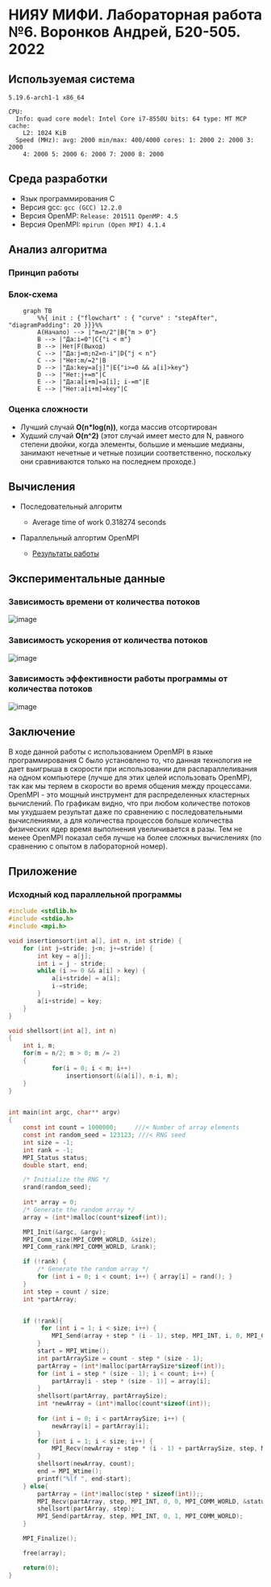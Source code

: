 # НИЯУ МИФИ. Лабораторная работа №6. Воронков Андрей, Б20-505. 2022

## Используемая система

```
5.19.6-arch1-1 x86_64

CPU:
  Info: quad core model: Intel Core i7-8550U bits: 64 type: MT MCP cache:
    L2: 1024 KiB
  Speed (MHz): avg: 2000 min/max: 400/4000 cores: 1: 2000 2: 2000 3: 2000
    4: 2000 5: 2000 6: 2000 7: 2000 8: 2000
```
## Среда разработки 

- Язык программирования C
- Версия gcc: `gcc (GCC) 12.2.0`
- Версия OpenMP: `Release: 201511 OpenMP: 4.5`
- Версия OpenMPI: `mpirun (Open MPI) 4.1.4`


## Анализ алгоритма 

### Принцип работы

### Блок-схема


```mermaid
    graph TB
        %%{ init : {"flowchart" : { "curve" : "stepAfter", "diagramPadding": 20 }}}%%
        A(Начало) --> |"m=n/2"|B{"m > 0"}
        B --> |"Да:i=0"|C{"i < m"}
        B --> |Нет|F(Выход)
        C --> |"Да:j=m;n2=n-i"|D{"j < n"}
        C --> |"Нет:m/=2"|B
        D --> |"Да:key=a[j]"|E{"i>=0 && a[i]>key"}
        D --> |"Нет:j+=m"|C
        E --> |"Да:a[i+m]=a[i]; i-=m"|E
        E --> |"Нет:a[i+m]=key"|C
```


### Оценка сложности

- Лучший случай **O(n*log(n))**, когда массив отсортирован
- Худший случай **O(n^2)** (этот случай имеет место для N, равного степени двойки, когда элементы, большие и меньшие медианы, занимают нечетные и четные позиции соответственно, поскольку они сравниваются только на последнем проходе.)

 
## Вычисления

- Последовательный алгоритм
    - Average time of work 0.318274 seconds

- Параллельный алгортим OpenMPI
    - [Результаты работы](scripts/parallelmpi_results.txt)

## Экспериментальные данные

### Зависимость времени от количества потоков

![image](images/AvgTime.png)

### Зависимость ускорения от количества потоков

![image](images/Acceleration.png)


### Зависимость эффективности работы программы от количества потоков

![image](images/Efficiency.png)


## Заключение

В ходе данной работы с использованием OpenMPI в языке программирования C было установлено то, что данная технология не дает выигрыша в скорости при использовании для распараллеливания на одном компьютере (лучше для этих целей использовать OpenMP), так как мы теряем в скорости во время общения между процессами. OpenMPI - это мощный инструмент для распределенных кластерных вычислений. По графикам видно, что при любом количестве потоков мы ухудшаем результат даже по сравнению с последовательными вычислениями, а для количества процессов больше количества физических ядер время выполнения увеличивается в разы. Тем не менее OpenMPI показал себя лучше на более сложных вычислениях (по сравнению с опытом в лабораторной номер).

## Приложение
### Исходный код параллельной программы 

```c
#include <stdlib.h>
#include <stdio.h>
#include <mpi.h>

void insertionsort(int a[], int n, int stride) {
    for (int j=stride; j<n; j+=stride) {
        int key = a[j];
        int i = j - stride;
        while (i >= 0 && a[i] > key) {
            a[i+stride] = a[i];
            i-=stride;
        }
        a[i+stride] = key;
    }
}

void shellsort(int a[], int n)
{
    int i, m;
    for(m = n/2; m > 0; m /= 2)
    {
            for(i = 0; i < m; i++)
                insertionsort(&(a[i]), n-i, m);
    }
}


int main(int argc, char** argv)
{
	const int count = 1000000;     ///< Number of array elements
    const int random_seed = 123123; ///< RNG seed
    int size = -1;	
	int rank = -1;
    MPI_Status status;
    double start, end;

    /* Initialize the RNG */
    srand(random_seed);
    
    int* array = 0; 
    /* Generate the random array */
    array = (int*)malloc(count*sizeof(int));

    MPI_Init(&argc, &argv);
    MPI_Comm_size(MPI_COMM_WORLD, &size);
    MPI_Comm_rank(MPI_COMM_WORLD, &rank);

    if (!rank) {
		/* Generate the random array */
		for (int i = 0; i < count; i++) { array[i] = rand(); }
	}
    int step = count / size;
    int *partArray;


    if (!rank){
         for (int i = 1; i < size; i++) {
            MPI_Send(array + step * (i - 1), step, MPI_INT, i, 0, MPI_COMM_WORLD);
        }
        start = MPI_Wtime();
        int partArraySize = count - step * (size - 1);
        partArray = (int*)malloc(partArraySize*sizeof(int));
        for (int i = step * (size - 1); i < count; i++) {
            partArray[i - step * (size - 1)] = array[i];
        }
        shellsort(partArray, partArraySize);
        int *newArray = (int*)malloc(count*sizeof(int));
       
        for (int i = 0; i < partArraySize; i++) {
            newArray[i] = partArray[i];
        }
        for (int i = 1; i < size; i++) {
            MPI_Recv(newArray + step * (i - 1) + partArraySize, step, MPI_INT, MPI_ANY_SOURCE, 1, MPI_COMM_WORLD, &status);
        }
        shellsort(newArray, count);
        end = MPI_Wtime();
        printf("%lf ", end-start);
    } else{
        partArray = (int*)malloc(step * sizeof(int));;
        MPI_Recv(partArray, step, MPI_INT, 0, 0, MPI_COMM_WORLD, &status);
        shellsort(partArray, step);
        MPI_Send(partArray, step, MPI_INT, 0, 1, MPI_COMM_WORLD);
    }

    MPI_Finalize();

    free(array);    

	return(0);
}
```

    
